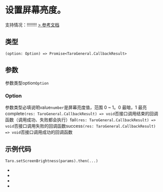 # 设置屏幕亮度。
支持情况：!!!!!!!!
[> 参考文档
](https://developers.weixin.qq.com/miniprogram/dev/api/device/screen/wx.setScreenBrightness.html)
## 类型[​](setScreenBrightness.html#类型)
```tsx
(option: Option) => Promise<TaroGeneral.CallbackResult>
```

## 参数[​](setScreenBrightness.html#参数)
参数类型option`Option`
### Option[​](setScreenBrightness.html#option)
参数类型必填说明value`number`是屏幕亮度值，范围 0 ~ 1。0 最暗，1 最亮complete`(res: TaroGeneral.CallbackResult) => void`否接口调用结束的回调函数（调用成功、失败都会执行）fail`(res: TaroGeneral.CallbackResult) => void`否接口调用失败的回调函数success`(res: TaroGeneral.CallbackResult) => void`否接口调用成功的回调函数
## 示例代码[​](setScreenBrightness.html#示例代码)
```tsx
Taro.setScreenBrightness(params).then(...)
```

- 
- 

- 

-
